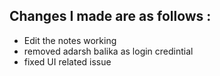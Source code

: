 ## Changes I made are as follows : 
- Edit the notes working
- removed adarsh balika as login credintial
- fixed UI related issue
